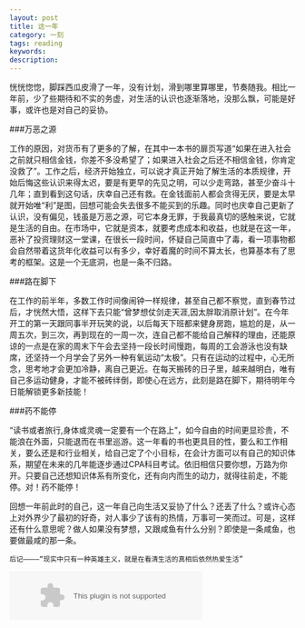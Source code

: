 ```yaml
---
layout: post
title: 这一年
category: 一刻
tags: reading
keywords:
description:
---
```


恍恍惚惚，脚踩西瓜皮滑了一年，没有计划，滑到哪里算哪里，节奏随我。相比一年前，少了些期待和不实的务虚，对生活的认识也逐渐落地，没那么飘，可能是好事，或许也是对自己的妥协。

###万恶之源

工作的原因，对货币有了更多的了解，在其中一本书的扉页写道“如果在进入社会之前就只相信金钱，你差不多没希望了；如果进入社会之后还不相信金钱，你肯定没救了”。工作之后，经济开始独立，可以说才真正开始了解生活的本质规律，开始后悔这些认识来得太迟，要是有更早的先见之明，可以少走弯路，甚至少奋斗十几年；直到看到这句话，庆幸自己还有救。在金钱面前人都会贪得无厌，要是太早就开始唯“利”是图，回想可能会失去很多不能买到的乐趣。同时也庆幸自己更新了认识，没有偏见，钱虽是万恶之源，可它本身无罪，于我最真切的感触来说，它就是生活的自由。在市场中，它就是资本，就要考虑成本和收益，也就是在这一年，恶补了投资理财这一堂课，在很长一段时间，怀疑自己简直中了毒，看一项事物都会自然带着这货年化收益可以有多少，幸好着魔的时间不算太长，也算基本有了思考的框架。这是一个无底洞，也是一条不归路。


###路在脚下

在工作的前半年，多数工作时间像闹钟一样规律，甚至自己都不察觉，直到春节过后，才恍然大悟，这样下去只能“曾梦想仗剑走天涯,因太胖取消原计划”。在今年开工的第一天跟同事半开玩笑的说，以后每天下班都来健身房跑，尴尬的是，从一周五次，到三次，再到现在的一周一次，连自己都不能给自己解释的理由，还能原谅的一点是在家的周末下午会去坚持一段长时间慢跑，每周的工会游泳也没有缺席，还坚持一个月学会了另外一种有氧运动“太极”。只有在运动的过程中，心无所念，思考地才会更加冷静，离自己更近。在每天搬砖的日子里，越来越明白，唯有自己多运动健身，才能不被砖绊倒，即使心在远方，此刻是路在脚下，期待明年今日能解锁更多新技能！


###药不能停

“读书或者旅行,身体或灵魂一定要有一个在路上”，如今自由的时间更显珍贵，不能浪在外面，只能退而在书里巡游。这一年看的书也更具目的性，要么和工作相关，要么还是和行业相关，给自己定了个小目标，在会计方面可以有自己的知识体系，期望在未来的几年能逐步通过CPA科目考试。依旧相信只要你想，万路为你开。只要自己还想知识体系有所变化，还有向内而生的动力，就得往前走，不能停。对！药不能停！


回想一年前此时的自己，这一年自己向生活又妥协了什么？还丢了什么？或许心态上对外界少了最初的好奇，对人事少了该有的热情，万事可一笑而过。可是，这样还有什么意思呢？做人如果没有梦想，又跟咸鱼有什么分别？即使是一条咸鱼，也要做最咸的那一条。


```
后记————“现实中只有一种英雄主义，就是在看清生活的真相后依然热爱生活”
```

<embed src="//music.163.com/style/swf/widget.swf?sid=25638273&type=2&auto=1&width=320&height=66" width="340" height="86"  allowNetworking="all">
